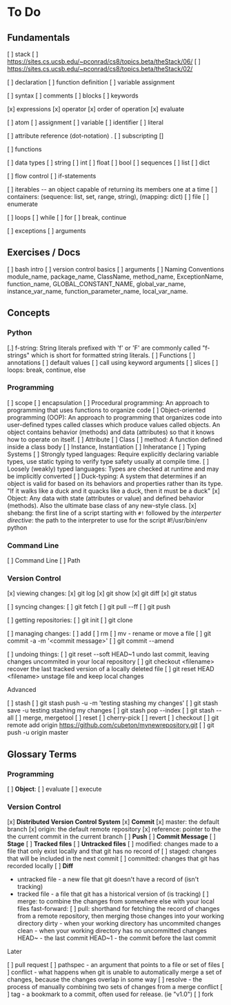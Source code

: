 To Do
=====

Fundamentals
------------

[ ] stack
  [ ] https://sites.cs.ucsb.edu/~pconrad/cs8/topics.beta/theStack/06/
  [ ] https://sites.cs.ucsb.edu/~pconrad/cs8/topics.beta/theStack/02/

[ ] declaration
  [ ] function definition
  [ ] variable assignment

[ ] syntax
  [ ] comments
  [ ] blocks
  [ ] keywords

[x] expressions
  [x] operator
  [x] order of operation
  [x] evaluate

  [ ] atom
  [ ] assignment
  [ ] variable
  [ ] identifier
  [ ] literal

  [ ] attribute reference (dot-notation) <atom>.<member>
  [ ] subscripting  <atom>[<name>]

  [ ] functions

[ ] data types
   [ ] string
   [ ] int
   [ ] float
   [ ] bool
   [ ] sequences
     [ ] list
     [ ] dict

[ ] flow control
  [ ] if-statements


[ ] iterables -- an object capable of returning its members one at a time
  [ ] containers: (sequence: list, set, range, string), (mapping: dict)
  [ ] file
  [ ] enumerate

[ ] loops
  [ ] while
  [ ] for
  [ ] break, continue

[ ] exceptions
[ ] arguments

Exercises / Docs
----------------

[ ] bash intro
[ ] version control basics
[ ] arguments
[ ] Naming Conventions
    module_name, package_name, ClassName, method_name, ExceptionName, function_name, GLOBAL_CONSTANT_NAME, global_var_name, instance_var_name, function_parameter_name, local_var_name.

Concepts
--------

### Python

[.] f-string: String literals prefixed with 'f' or 'F' are commonly called
    "f-strings" which is short for formatted string literals.
[ ] Functions
  [ ] annotations
  [ ] default values
  [ ] call using keyword arguments
[ ] slices
[ ] loops: break, continue, else


### Programming

[ ] scope
[ ] encapsulation
[ ] Procedural programming: An approach to programming that uses functions to organize code
[ ] Object-oriented programming (OOP): An approach to programming that
    organizes code into user-defined types called classes which produce values
    called objects. An object contains behavior (methods) and data (attributes) so
    that it knows how to operate on itself.
    [ ] Attribute
    [ ] Class
    [ ] method: A function defined inside a class body
    [ ] Instance, Instantiation
    [ ] Inheratance
[ ] Typing Systems
  [ ] Strongly typed languages: Require explicitly declaring variable types, use
      static typing to verify type safety usually at compile time.
  [ ] Loosely (weakly) typed languages: Types are checked at runtime and may be implicitly converted
  [ ] Duck-typing: A system that determines if an object is valid for based on its
      behaviors and properties rather than its type. "If it walks like a duck and it
      quacks like a duck, then it must be a duck"
[x] Object: Any data with state (attributes or value) and defined behavior
    (methods). Also the ultimate base class of any new-style class.
[x] shebang: the first line of a script starting with `#!` followed by the
    *interperter directive*: the path to the interpreter to use for the script
    #!/usr/bin/env python

### Command Line

[ ] Command Line
  [ ] Path

### Version Control

[x] viewing changes:
    [x] git log
    [x] git show
    [x] git diff
    [x] git status

[ ] syncing changes:
    [ ] git fetch
    [ ] git pull --ff
    [ ] git push

[ ] getting repositories:
    [ ] git init
    [ ] git clone

[ ] managing changes:
    [ ] add
    [ ] rm
    [ ] mv - rename or move a file
    [ ] git commit -a -m '\<commit message\>'
    [ ] git commit --amend

[ ] undoing things:
    [ ] git reset --soft HEAD~1         undo last commit, leaving changes uncommited in your local repository
    [ ] git checkout \<filename\>         recover the last tracked version of a locally deleted file
    [ ] git reset HEAD \<filename\>       unstage file and keep local changes

Advanced

[ ] stash
    [ ] git stash push -u -m 'testing stashing my changes'
    [ ] git stash save -u testing stashing my changes
    [ ] git stash pop --index
    [ ] git stash --all
[ ] merge, mergetool
[ ] reset
[ ] cherry-pick
[ ] revert
[ ] checkout
[ ] git remote add origin https://github.com/cubeton/mynewrepository.git
[ ] git push -u origin master

Glossary Terms
--------------

### Programming

  [ ] **Object**:
  [ ] evaluate
  [ ] execute

### Version Control

[x] **Distributed Version Control System**
[x] **Commit**
[x] master: the default branch
[x] origin: the default remote repository
[x] reference: pointer to the the current commit in the current branch
[ ] **Push**
[ ] **Commit Message**
[ ] **Stage**
[ ] **Tracked files**
[ ] **Untracked files**
    [ ] modified: changes made to a file that only exist locally and that git has no record of
    [ ] staged: changes that will be included in the next commit
    [ ] committed: changes that git has recorded locally
[ ] **Diff**
- untracked file - a new file that git doesn't have a record of (isn't tracking)
- tracked file - a file that git has a historical version of (is tracking)
[ ] merge: to combine the changes from somewhere else with your local files fast-forward: 
[ ] pull: shorthand for fetching the record of changes from a remote repository, then merging those changes into your working directory
dirty - when your working directory has uncommited changes
clean - when your working directory has no uncommitted changes
HEAD~ - the last commit
HEAD~1 - the commit before the last commit

Later

[ ] pull request
[ ] pathspec - an argument that points to a file or set of files
[ ] conflict - what happens when git is unable to automatically merge a set of changes, because the changes overlap in some way
[ ] resolve - the process of manually combining two sets of changes from a merge conflict
[ ] tag - a bookmark to a commit, often used for release. (ie "v1.0")
[ ] fork
